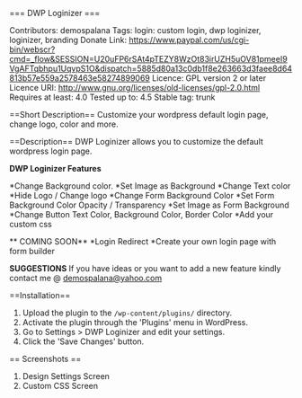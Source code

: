 === DWP Loginizer ===

Contributors: demospalana
Tags: login: custom login, dwp loginizer, loginizer, branding
Donate Link: https://www.paypal.com/us/cgi-bin/webscr?cmd=_flow&SESSION=U20uFP6rSAt4pTEZY8WzOt83irUZH5uOV81pmeeI9VgAFTqbhpu1UqvpS1O&dispatch=5885d80a13c0db1f8e263663d3faee8d64813b57e559a2578463e58274899069
Licence: GPL version 2 or later 
Licence URI: http://www.gnu.org/licenses/old-licenses/gpl-2.0.html
Requires at least: 4.0
Tested up to: 4.5
Stable tag: trunk

==Short Description==
Customize your wordpress default login page, change logo, color and more.

==Description==
DWP Loginizer allows you to customize the default wordpress login page.

**DWP Loginizer Features**

*Change Background color.
*Set Image as Background
*Change Text color
*Hide Logo / Change logo
*Change Form Background Color
*Set Form Background Color Opacity / Transparency
*Set Image as Form Background
*Change Button Text Color, Background Color, Border Color
*Add your custom css

** COMING SOON**
*Login Redirect
*Create your own login page with form builder

**SUGGESTIONS**
If you have ideas or you want to add a new feature kindly contact me @ demospalana@yahoo.com

==Installation==
1. Upload the plugin to the `/wp-content/plugins/` directory.
2. Activate the plugin through the 'Plugins' menu in WordPress.
3. Go to Settings > DWP Loginizer and edit your settings.
4. Click the 'Save Changes' button.

== Screenshots ==
1. Design Settings Screen
2. Custom CSS Screen

